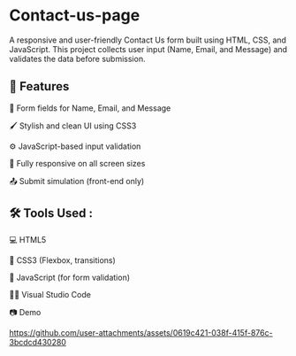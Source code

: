 # Contact-us-page
A responsive and user-friendly Contact Us form built using HTML, CSS, and JavaScript. This project collects user input (Name, Email, and Message) and validates the data before submission.

## 🚀 Features

📝 Form fields for Name, Email, and Message

🖌️ Stylish and clean UI using CSS3

⚙️ JavaScript-based input validation

📱 Fully responsive on all screen sizes

📤 Submit simulation (front-end only)

## 🛠️ Tools Used :

💻 HTML5

🎨 CSS3 (Flexbox, transitions)

🧠 JavaScript (for form validation)

🧑‍💻 Visual Studio Code

📷 Demo


https://github.com/user-attachments/assets/0619c421-038f-415f-876c-3bcdcd430280

